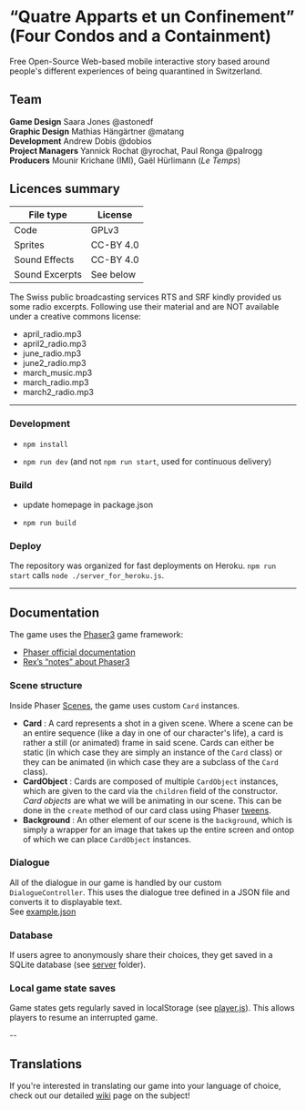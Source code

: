 # “Quatre Apparts et un Confinement” (Four Condos and a Containment)

Free Open-Source Web-based mobile interactive story based around people's different experiences of being quarantined in Switzerland.

## Team

**Game Design** Saara Jones @astonedf<br>
**Graphic Design** Mathias Hängärtner @matang<br>
**Development** Andrew Dobis @dobios<br>
**Project Managers** Yannick Rochat @yrochat, Paul Ronga @palrogg<br>
**Producers** Mounir Krichane (IMI), Gaël Hürlimann (*Le Temps*)

## Licences summary

| File type | License |
|-|-|
| Code | GPLv3 |
| Sprites | CC-BY 4.0 |
| Sound Effects | CC-BY 4.0 |
| Sound Excerpts | See below |

The Swiss public broadcasting services RTS and SRF kindly provided us some radio excerpts. Following use their material and are NOT available under a creative commons license:
* april_radio.mp3
* april2_radio.mp3
* june_radio.mp3
* june2_radio.mp3
* march_music.mp3
* march_radio.mp3
* march2_radio.mp3


---

### Development

* `npm install`

* `npm run dev` (and not `npm run start`, used for continuous delivery)

### Build

* update homepage in package.json

* `npm run build`  

### Deploy

The repository was organized for fast deployments on Heroku. `npm run start` calls `node ./server_for_heroku.js`.

---

## Documentation  
The game uses the [Phaser3](https://phaser.io/phaser3) game framework:
* [Phaser official documentation](https://photonstorm.github.io/phaser3-docs/Phaser.GameObjects.Group.html)
* [Rex’s “notes” about Phaser3](https://rexrainbow.github.io/phaser3-rex-notes/docs/site/game/)

### Scene structure  
Inside Phaser [Scenes](https://photonstorm.github.io/phaser3-docs/Phaser.Scene.html), the game uses custom `Card` instances.
- __Card__ : A card represents a shot in a given scene. Where a scene can be an entire sequence (like a day in one of our character's life),
 a card is rather a still (or animated) frame in said scene. Cards can either be static (in which case they are simply an instance of the `Card` class) or they can be animated (in which case they are a subclass of the `Card` class).  
 - __CardObject__ : Cards are composed of multiple `CardObject` instances, which are given to the card via the `children` field of the constructor. _Card objects_ are what we will be animating in our scene. This can be done in the `create` method of our card class using Phaser [tweens](https://photonstorm.github.io/phaser3-docs/Phaser.Tweens.Tween.html).  
 - __Background__ : An other element of our scene is the `background`, which is simply a wrapper for an image that takes up the entire screen and ontop of which we can place `CardObject` instances.  

### Dialogue  
All of the dialogue in our game is handled by our custom `DialogueController`. This uses the dialogue tree defined in a JSON file and converts it to displayable text.   
See [example.json](src/dialogue/en/example.json)  

### Database
If users agree to anonymously share their choices, they get saved in a SQLite database (see [server](server) folder).

### Local game state saves
Game states gets regularly saved in localStorage (see [player.js](src/core/player.js)). This allows players to resume an interrupted game.
  
-- 

## Translations  
If you're interested in translating our game into your language of choice, check out our detailed [wiki](https://github.com/IMI-initiative/quatre-apparts-et-un-confinement/wiki/Translations) page on the subject!   
  
  